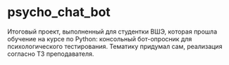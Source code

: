 # psycho_chat_bot
Итоговый проект, выполненный для студентки ВШЭ, которая прошла обучение на курсе по Python: консольный бот-опросник для психологического тестирования. Тематику придумал сам, реализация согласно ТЗ преподавателя.
